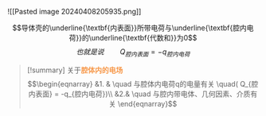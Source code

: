 ![[Pasted image 20240408205935.png]]

$$导体壳的\underline{\textbf{内表面}}所带电荷与\underline{\textbf{腔内电荷}}的\underline{\textbf{代数和}}为0$$
$$也就是说 \qquad Q_{腔内表面} = -q_{腔内电荷} $$
> [!summary] 关于<font color="#f79646">**腔体内的电场**</font>
> $$\begin{eqnarray}
> &1. & \quad 与腔体内电荷q的电量有关 \quad( Q_{腔内表面} = -q_{腔内电荷})\\
> &2.& \quad 与腔内带电体、几何因素、介质有关
\end{eqnarray}$$